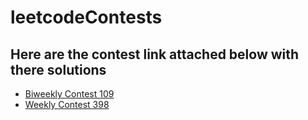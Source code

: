 # leetcodeContests

## Here are the contest link attached below with there solutions
 - [Biweekly Contest 109](https://github.com/rishisrivastava07/leetcodeContests/tree/main/Biweekly%20Contest%20109)
 - [Weekly Contest 398](https://github.com/rishisrivastava07/leetcodeContests/tree/main/Weekly%20Contest%20398)